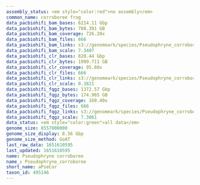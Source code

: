 ```yaml
---
assembly_status: <em style="color:red">no assembly</em>
common_name: corroboree frog
data_pacbiohifi_bam_bases: 6214.11 Gbp
data_pacbiohifi_bam_bytes: 788.391 GB
data_pacbiohifi_bam_coverage: 726.20x
data_pacbiohifi_bam_files: 666
data_pacbiohifi_bam_links: s3://genomeark/species/Pseudophryne_corroboree/aPseCor3/genomic_data/pacbiohifi_bam/<br>
data_pacbiohifi_bam_scale: 7.3407
data_pacbiohifi_clr_bases: 820.44 Gbp
data_pacbiohifi_clr_bytes: 1999.711 GB
data_pacbiohifi_clr_coverage: 95.88x
data_pacbiohifi_clr_files: 666
data_pacbiohifi_clr_links: s3://genomeark/species/Pseudophryne_corroboree/aPseCor3/genomic_data/pacbiohifi_clr/<br>
data_pacbiohifi_clr_scale: 0.3821
data_pacbiohifi_fqgz_bases: 1372.57 Gbp
data_pacbiohifi_fqgz_bytes: 174.965 GB
data_pacbiohifi_fqgz_coverage: 160.40x
data_pacbiohifi_fqgz_files: 666
data_pacbiohifi_fqgz_links: s3://genomeark/species/Pseudophryne_corroboree/aPseCor3/genomic_data/pacbiohifi_fqgz/<br>
data_pacbiohifi_fqgz_scale: 7.3061
data_status: <em style="color:green">all data</em>
genome_size: 8557000000
genome_size_display: 8.56 Gbp
genome_size_method: GoAT
last_raw_data: 1651610595
last_updated: 1651610595
name: Pseudophryne corroboree
name_: Pseudophryne_corroboree
short_name: aPseCor
taxon_id: 495146
---
```

